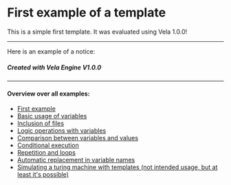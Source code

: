 # First example of a template

This is a simple first template.
It was evaluated using Vela 1.0.0!

---

Here is an example of a notice:
##### Created with Vela Engine V1.0.0 #####


---
#### Overview over all examples:
 - [First example](01_Simple_Template.md)
 - [Basic usage of variables](02_Variable_Operations.md)
 - [Inclusion of files](03_include_files.md)
 - [Logic operations with variables](04_Logic_Operators.md)
 - [Comparison between variables and values](05_Comparisons.md)
 - [Conditional execution](06_Conditions.md)
 - [Repetition and loops](07_Loops.md)
 - [Automatic replacement in variable names](08_Replacement_Operations.md)
 - [Simulating a turing machine with templates (not intended usage, but at least it's possible)](10_Turing_Simulation.md)


